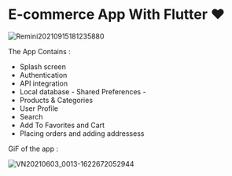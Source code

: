 # E-commerce App With Flutter ❤️

![Remini20210915181235880](https://user-images.githubusercontent.com/91206852/134370151-88fecc56-a7eb-40c3-afee-d0a92d50ba6c.jpg)


The App Contains :

- Splash screen
- Authentication
- API integration
- Local database - Shared Preferences -
- Products & Categories
- User Profile
- Search
- Add To Favorites and Cart
- Placing orders and adding addressess

GiF of the app :

![VN20210603_0013-1622672052944](https://user-images.githubusercontent.com/91206852/134370307-769d3967-af33-4fa9-a3d6-192d0c80ffd9.gif)
